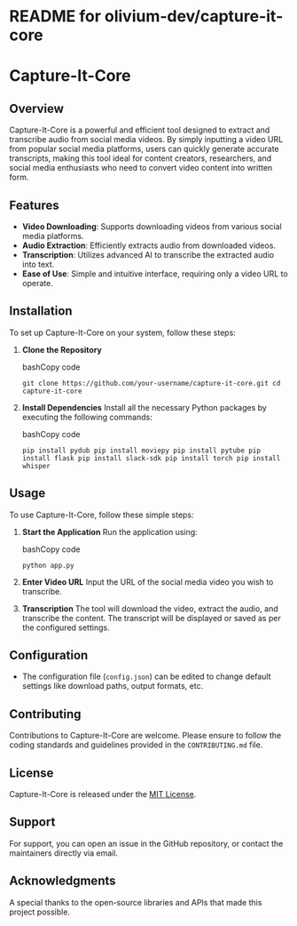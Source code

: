 # README for olivium-dev/capture-it-core


# Capture-It-Core

## Overview

Capture-It-Core is a powerful and efficient tool designed to extract and transcribe audio from social media videos. By simply inputting a video URL from popular social media platforms, users can quickly generate accurate transcripts, making this tool ideal for content creators, researchers, and social media enthusiasts who need to convert video content into written form.

## Features

-   **Video Downloading**: Supports downloading videos from various social media platforms.
-   **Audio Extraction**: Efficiently extracts audio from downloaded videos.
-   **Transcription**: Utilizes advanced AI to transcribe the extracted audio into text.
-   **Ease of Use**: Simple and intuitive interface, requiring only a video URL to operate.

## Installation

To set up Capture-It-Core on your system, follow these steps:

1.  **Clone the Repository**
    
    bashCopy code
    
    `git clone https://github.com/your-username/capture-it-core.git
    cd capture-it-core` 
    
2.  **Install Dependencies** Install all the necessary Python packages by executing the following commands:
    
    bashCopy code
    
    `pip install pydub
    pip install moviepy
    pip install pytube
    pip install flask
    pip install slack-sdk
    pip install torch
    pip install whisper` 
    

## Usage

To use Capture-It-Core, follow these simple steps:

1.  **Start the Application** Run the application using:
    
    bashCopy code
    
    `python app.py` 
    
2.  **Enter Video URL** Input the URL of the social media video you wish to transcribe.
    
3.  **Transcription** The tool will download the video, extract the audio, and transcribe the content. The transcript will be displayed or saved as per the configured settings.
    

## Configuration

-   The configuration file (`config.json`) can be edited to change default settings like download paths, output formats, etc.

## Contributing

Contributions to Capture-It-Core are welcome. Please ensure to follow the coding standards and guidelines provided in the `CONTRIBUTING.md` file.

## License

Capture-It-Core is released under the [MIT License](https://chat.openai.com/c/LICENSE).

## Support

For support, you can open an issue in the GitHub repository, or contact the maintainers directly via email.

## Acknowledgments

A special thanks to the open-source libraries and APIs that made this project possible.